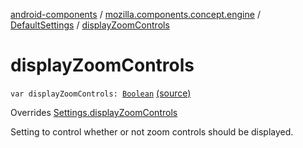[android-components](../../index.md) / [mozilla.components.concept.engine](../index.md) / [DefaultSettings](index.md) / [displayZoomControls](./display-zoom-controls.md)

# displayZoomControls

`var displayZoomControls: `[`Boolean`](https://kotlinlang.org/api/latest/jvm/stdlib/kotlin/-boolean/index.html) [(source)](https://github.com/mozilla-mobile/android-components/blob/master/components/concept/engine/src/main/java/mozilla/components/concept/engine/Settings.kt#L189)

Overrides [Settings.displayZoomControls](../-settings/display-zoom-controls.md)

Setting to control whether or not zoom controls should be displayed.

